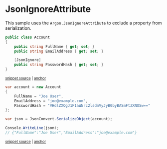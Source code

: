 # JsonIgnoreAttribute

This sample uses the `Argon.JsonIgnoreAttribute` to exclude a property from serialization.

<!-- snippet: PropertyJsonIgnoreTypes -->
<a id='snippet-propertyjsonignoretypes'></a>
```cs
public class Account
{
    public string FullName { get; set; }
    public string EmailAddress { get; set; }

    [JsonIgnore]
    public string PasswordHash { get; set; }
}
```
<sup><a href='/src/Tests/Documentation/Samples/Serializer/PropertyJsonIgnore.cs#L28-L37' title='Snippet source file'>snippet source</a> | <a href='#snippet-propertyjsonignoretypes' title='Start of snippet'>anchor</a></sup>
<!-- endSnippet -->

<!-- snippet: PropertyJsonIgnoreUsage -->
<a id='snippet-propertyjsonignoreusage'></a>
```cs
var account = new Account
{
    FullName = "Joe User",
    EmailAddress = "joe@example.com",
    PasswordHash = "VHdlZXQgJ1F1aWNrc2lsdmVyJyB0byBASmFtZXNOSw=="
};

var json = JsonConvert.SerializeObject(account);

Console.WriteLine(json);
// {"FullName":"Joe User","EmailAddress":"joe@example.com"}
```
<sup><a href='/src/Tests/Documentation/Samples/Serializer/PropertyJsonIgnore.cs#L42-L54' title='Snippet source file'>snippet source</a> | <a href='#snippet-propertyjsonignoreusage' title='Start of snippet'>anchor</a></sup>
<!-- endSnippet -->
